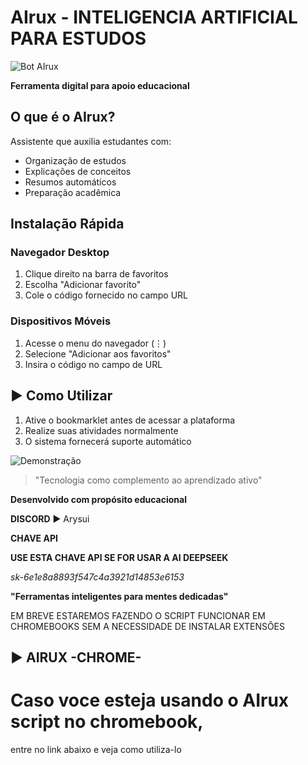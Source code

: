 # AIrux - INTELIGENCIA ARTIFICIAL PARA ESTUDOS

![Bot AIrux](https://ibb.co/gFdSstSp)


**Ferramenta digital para apoio educacional**

##  O que é o AIrux?
Assistente que auxilia estudantes com:
- Organização de estudos
- Explicações de conceitos
- Resumos automáticos
- Preparação acadêmica

##  Instalação Rápida

### Navegador Desktop
1. Clique direito na barra de favoritos
2. Escolha "Adicionar favorito"
3. Cole o código fornecido no campo URL

### Dispositivos Móveis
1. Acesse o menu do navegador (⋮)
2. Selecione "Adicionar aos favoritos"
3. Insira o código no campo de URL

## ▶ Como Utilizar
1. Ative o bookmarklet antes de acessar a plataforma
2. Realize suas atividades normalmente
3. O sistema fornecerá suporte automático

![Demonstração](https://via.placeholder.com/800x450/e9f5ff/3a86ff?text=Interface+Intuitiva)


> "Tecnologia como complemento ao aprendizado ativo"

**Desenvolvido com propósito educacional**  

**DISCORD**
▶ Arysui

**CHAVE API**

**USE ESTA CHAVE API SE FOR USAR A AI DEEPSEEK**

*sk-6e1e8a8893f547c4a3921d14853e6153*

**"Ferramentas inteligentes para mentes dedicadas"**

EM BREVE ESTAREMOS FAZENDO O SCRIPT FUNCIONAR EM CHROMEBOOKS SEM A NECESSIDADE DE INSTALAR EXTENSÕES


## ▶ AIRUX -CHROME-

# Caso voce esteja usando o AIrux script no chromebook, 
  entre no link abaixo e veja como utiliza-lo



